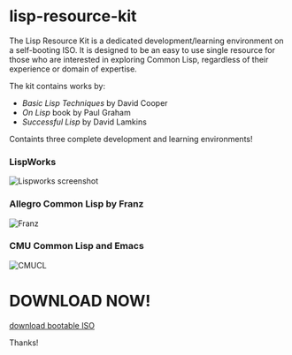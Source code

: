 # lisp-resource-kit
The Lisp Resource Kit is a dedicated development/learning environment on a self-booting ISO. It is designed to be an easy to use single resource for those who are interested in exploring Common Lisp, regardless of their experience or domain of expertise.

The kit contains works by:
* *Basic Lisp Techniques* by David Cooper
* *On Lisp* book by Paul Graham
* *Successful Lisp* by David Lamkins

Containts three complete development and learning environments!

### LispWorks ###
![Lispworks screenshot](https://www.common-lisp.net/project/lisp-res-kit/images/lispshot-lispworks.png)

### Allegro Common Lisp by Franz ###
![Franz](https://www.common-lisp.net/project/lisp-res-kit/images/lispshot-acl.png)

### CMU Common Lisp and Emacs ###
![CMUCL](https://www.common-lisp.net/project/lisp-res-kit/images/lispshot-cmu.png)

# DOWNLOAD NOW! #

[download bootable ISO](http://lispnyc.org/static/iso/lisp-res-kit.2004-12-23.iso)

Thanks!
